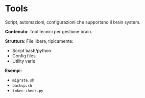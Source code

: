 # Tools

Script, automazioni, configurazioni che supportano il brain system.

**Contenuto**: Tool tecnici per gestione brain.

**Struttura**: File libera, tipicamente:
- Script bash/python
- Config files
- Utility varie

**Esempi**:
- `migrate.sh`
- `backup.sh`
- `token-check.py`
